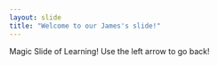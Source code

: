 ```yaml
---
layout: slide
title: "Welcome to our James's slide!"
---
```

Magic Slide of Learning!
Use the left arrow to go back!
